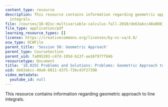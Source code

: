 ```yaml
---
content_type: resource
description: This resource contains information regarding geometric approach to line
  integrals.
file: /courses/18-02sc-multivariable-calculus-fall-2010/de63abcc40a80811d37573bc43f27398_MIT18_02SC_pb_58_comb.pdf
file_type: application/pdf
learning_resource_types: []
license: https://creativecommons.org/licenses/by-nc-sa/4.0/
ocw_type: OCWFile
parent_title: 'Session 58: Geometric Approach'
parent_type: CourseSection
parent_uid: fa095203-c47d-195d-b13f-ae16f977f84b
resourcetype: Document
title: '18.02SC Problems and Solutions: Problems: Geometric Approach to Line Integrals'
uid: de63abcc-40a8-0811-d375-73bc43f27398
video_metadata:
  youtube_id: null
---
```

This resource contains information regarding geometric approach to line integrals.